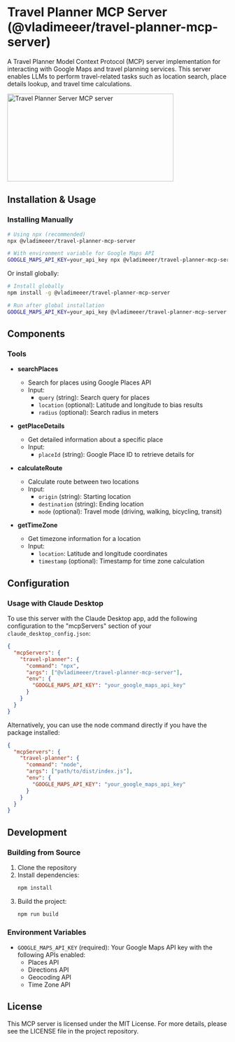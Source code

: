 # Travel Planner MCP Server (@vladimeeer/travel-planner-mcp-server)

A Travel Planner Model Context Protocol (MCP) server implementation for interacting with Google Maps and travel planning services. This server enables LLMs to perform travel-related tasks such as location search, place details lookup, and travel time calculations.

<a href="https://glama.ai/mcp/servers/y3u6yjiiq1">
  <img width="380" height="200" src="https://glama.ai/mcp/servers/y3u6yjiiq1/badge" alt="Travel Planner Server MCP server" />
</a>

## Installation & Usage

### Installing Manually
```bash
# Using npx (recommended)
npx @vladimeeer/travel-planner-mcp-server

# With environment variable for Google Maps API
GOOGLE_MAPS_API_KEY=your_api_key npx @vladimeeer/travel-planner-mcp-server
```

Or install globally:

```bash
# Install globally
npm install -g @vladimeeer/travel-planner-mcp-server

# Run after global installation
GOOGLE_MAPS_API_KEY=your_api_key @vladimeeer/travel-planner-mcp-server
```

## Components

### Tools

- **searchPlaces**
  - Search for places using Google Places API
  - Input:
    - `query` (string): Search query for places
    - `location` (optional): Latitude and longitude to bias results
    - `radius` (optional): Search radius in meters

- **getPlaceDetails**
  - Get detailed information about a specific place
  - Input:
    - `placeId` (string): Google Place ID to retrieve details for

- **calculateRoute**
  - Calculate route between two locations
  - Input:
    - `origin` (string): Starting location
    - `destination` (string): Ending location
    - `mode` (optional): Travel mode (driving, walking, bicycling, transit)

- **getTimeZone**
  - Get timezone information for a location
  - Input:
    - `location`: Latitude and longitude coordinates
    - `timestamp` (optional): Timestamp for time zone calculation

## Configuration

### Usage with Claude Desktop

To use this server with the Claude Desktop app, add the following configuration to the "mcpServers" section of your `claude_desktop_config.json`:

```json
{
  "mcpServers": {
    "travel-planner": {
      "command": "npx",
      "args": ["@vladimeeer/travel-planner-mcp-server"],
      "env": {
        "GOOGLE_MAPS_API_KEY": "your_google_maps_api_key"
      }
    }
  }
}
```

Alternatively, you can use the node command directly if you have the package installed:

```json
{
  "mcpServers": {
    "travel-planner": {
      "command": "node",
      "args": ["path/to/dist/index.js"],
      "env": {
        "GOOGLE_MAPS_API_KEY": "your_google_maps_api_key"
      }
    }
  }
}
```

## Development

### Building from Source

1. Clone the repository
2. Install dependencies:
   ```bash
   npm install
   ```
3. Build the project:
   ```bash
   npm run build
   ```

### Environment Variables

- `GOOGLE_MAPS_API_KEY` (required): Your Google Maps API key with the following APIs enabled:
  - Places API
  - Directions API
  - Geocoding API
  - Time Zone API

## License

This MCP server is licensed under the MIT License. For more details, please see the LICENSE file in the project repository.
